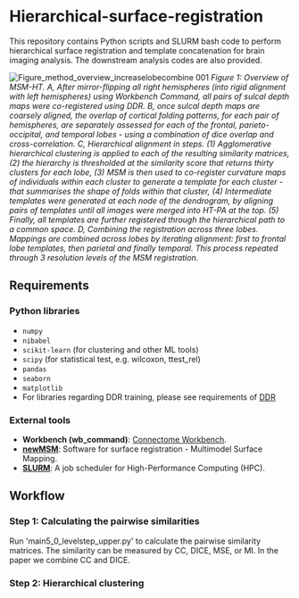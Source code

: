 # Hierarchical-surface-registration

This repository contains Python scripts and SLURM bash code to perform hierarchical surface registration and template concatenation for brain imaging analysis. The downstream analysis codes are also provided.

![‎Figure_method_overview_increaselobecombine ‎001](https://github.com/user-attachments/assets/79727233-467d-43a3-a897-62d68fc70801)
*Figure 1: Overview of MSM-HT. A, After mirror-flipping all right hemispheres (into rigid alignment with left hemispheres) using Workbench Command, all pairs of sulcal depth maps were co-registered using DDR. B, once sulcal depth maps are coarsely aligned, the overlap of cortical folding patterns, for each pair of hemispheres, are separately assessed for each of the frontal, parieto-occipital, and temporal lobes - using a combination of dice overlap and cross-correlation. C, Hierarchical alignment in steps. (1) Agglomerative hierarchical clustering is applied to each of the resulting similarity matrices, (2) the hierarchy is thresholded at the similarity score that returns thirty clusters for each lobe, (3) MSM is then used to co-register curvature maps of individuals within each cluster to generate a template for each cluster - that summarises the shape of folds within that cluster, (4) Intermediate templates were generated at each node of the dendrogram, by aligning pairs of templates until all images were merged into HT-PA at the top. (5) Finally, all templates are further registered through the hierarchical path to a common space. D, Combining the registration across three lobes. Mappings are combined across lobes by iterating alignment: first to frontal lobe templates, then parietal and finally temporal. This process repeated through 3 resolution levels of the MSM registration.*

## Requirements

### Python libraries
 - `numpy`
 - `nibabel`
 - `scikit-learn` (for clustering and other ML tools)
 - `scipy` (for statistical test, e.g. wilcoxon, ttest_rel)
 - `pandas`
 - `seaborn`
 - `matplotlib`
 - For libraries regarding DDR training, please see requirements of [DDR](https://github.com/mohamedasuliman/DDR)

### External tools
- **Workbench (wb_command)**: [Connectome Workbench](https://www.humanconnectome.org/software/connectome-workbench).
- **[newMSM](https://github.com/rbesenczi/newMSM)**: Software for surface registration - Multimodel Surface Mapping.
- **[SLURM](https://slurm.schedmd.com/overview.html)**: A job scheduler for High-Performance Computing (HPC).

## Workflow

### Step 1: Calculating the pairwise similarities
Run 'main5_0_levelstep_upper.py' to calculate the pairwise similarity matrices. The similarity can be measured by CC, DICE, MSE, or  MI. In the paper we combine CC and DICE.

### Step 2: Hierarchical clustering


